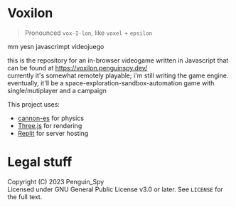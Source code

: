 # Voxilon
> Pronounced `vox-I-lon`, like `voxel` + `epsilon`

mm yesn javascrimpt videojuego

this is the repository for an in-browser videogame written in Javascript that can be found at https://voxilon.penguinspy.dev/  
currently it's somewhat remotely playable; i'm still writing the game engine.  
eventually, it'll be a space-exploration-sandbox-automation game with single/mutiplayer and a campaign

This project uses:
- [cannon-es](https://www.npmjs.com/package/cannon-es) for physics
- [Three.js](https://threejs.org/) for rendering
- [Replit](https://replit.com/@PenguinSpy/Voxilon) for server hosting

# Legal stuff
Copyright (C) 2023 Penguin_Spy  
Licensed under GNU General Public License v3.0 or later. See `LICENSE` for the full text.
